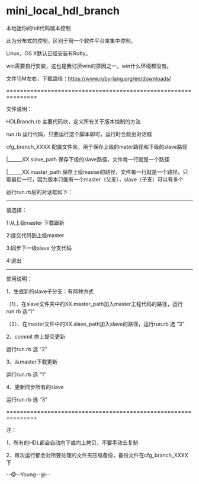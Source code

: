 # mini_local_hdl_branch
本地迷你的hdl代码版本控制

此为分布式的控制，区别于用一个软件平台来集中控制。

Linux，OS X默认已经安装有Ruby。

win需要自行安装，这也是我讨厌win的原因之一，win什么环境都没有。

文件15M左右，下载路径：https://www.ruby-lang.org/en/downloads/

===============================================================

文件说明：

HDLBranch.rb  主要代码块，定义所有关于版本控制的方法

run.rb 运行代码，只要运行这个脚本即可，运行时会跳出对话框

cfg_branch_XXXX 配置文件夹，用于保存上级的mater路径和下级的slave路径

|______XX.slave_path 保存下级的slave路径，文件每一行就是一个路径

|______XX.master_path 保存上级master的路径，文件每一行就是一个路径，只取最后一行，因为版本只能有一个master（父支），slave（子支）可以有多个

运行run.rb后的对话框如下：

--------------------------------

请选择：

1:从上级master 下载跟新

2:提交代码到上级master

3:同步下一级slave 分支代码

4:退出

--------------------------------

使用说明：

1、生成新的slave子分支：有两种方式

（1）、在slave文件夹中的XX.master_path加入master工程代码的路径，运行run.rb 选“1”

（2）、在master文件中的XX.slave_path加入slave的路径，运行run.rb 选 “3”

2、commit 向上提交更新

 运行run.rb 选 “2”
 
3、从master下载更新

  运行run.rb 选 “1”
  
4、更新同步所有的slave

  运行run.rb 选 “3”
  
===============================================================  

注：

1、所有的HDL都会自动向下或向上拷贝，不要手动去复制

2、每次运行都会对所要处理的文件夹压缩备份，备份文件在cfg_branch_XXXX下

--@--Young--@--
